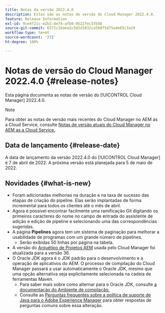 ```yaml
---
title: Notas da versão 2022.4.0
description: Estas são as notas de versão do Cloud Manager 2022.4.0.
feature: Release Information
exl-id: 9ce4f21c-e2b3-4e74-afb0-9522fec5fb56
source-git-commit: 6572c16aea2c5d2d1032ca5b0f5d75ade65c3a19
workflow-type: tm+mt
source-wordcount: '272'
ht-degree: 100%

---
```


# Notas de versão do Cloud Manager 2022.4.0 {#release-notes}

Esta página documenta as notas de versão do [!UICONTROL Cloud Manager] 2022.4.0.

>[!NOTE]
>
>Para obter as notas de versão mais recentes do Cloud Manager no AEM as a Cloud Service, consulte [Notas de versão atuais do Cloud Manager no AEM as a Cloud Service.](https://experienceleague.adobe.com/docs/experience-manager-cloud-service/content/implementing/using-cloud-manager/release-notes-cloud-manager/release-notes-cm-current.html?lang=pt-BR)

## Data de lançamento {#release-date}

A data de lançamento da versão 2022.4.0 do [!UICONTROL Cloud Manager] é 7 de abril de 2022. A próxima versão está planejada para 5 de maio de 2022.

## Novidades {#what-is-new}

* Foram adicionadas melhorias na duração e na taxa de sucesso das etapas de criação do pipeline. Elas serão implantadas de forma incremental para todos os clientes até o mês de abril.
* Agora é possível encontrar facilmente uma ramificação Git digitando os primeiros caracteres do nome no campo de entrada do assistente de adição e edição de pipeline e selecionando uma das correspondências sugeridas.
* A página **Pipelines** agora tem um sistema de paginação para melhorar a usabilidade de programas com um grande número de pipelines.
   * Serão exibidas 50 linhas por página na tabela.
* A versão do [Arquétipo de Projetos AEM](https://experienceleague.adobe.com/docs/experience-manager-core-components/using/developing/archetype/overview.html?lang=pt-BR) usada pelo Cloud Manager foi atualizada para a versão 36.
* O Oracle JDK agora é o JDK padrão para o desenvolvimento e a operação de aplicativos do AEM. O processo de compilação do Cloud Manager passará a usar automaticamente o Oracle JDK, mesmo que uma opção alternativa seja explicitamente selecionada na cadeia de ferramentas Maven.
   * Para saber mais sobre como alternar para o Oracle JDK, consulte [a documentação do Ambiente de compilação.](/help/getting-started/build-environment.md#using-java-support)
   * Consulte as [Perguntas frequentes sobre a política de suporte de Java para o Adobe Experience Manager](https://experienceleague.adobe.com/docs/experience-manager-65/assets/Java_Policy_for_Adobe_Experience_Manager.pdf) para obter respostas de perguntas comuns sobre essa alteração.

